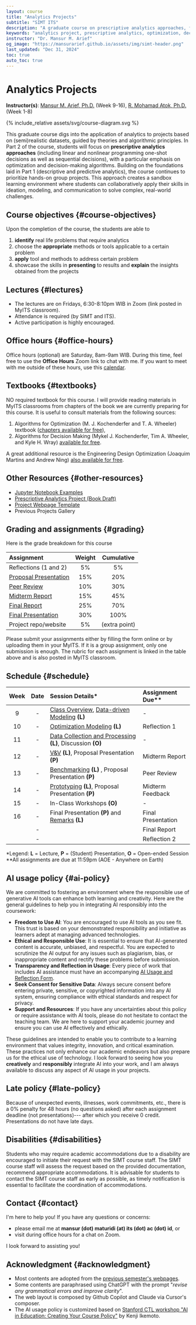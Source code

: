 ```yaml
---
layout: course
title: "Analytics Projects"
subtitle: "SIMT ITS"
description: "A graduate course on prescriptive analytics approaches, focusing on optimization and decision-making algorithms through hands-on group projects."
keywords: "analytics project, prescriptive analytics, optimization, decision-making, SIMT ITS, data science"
instructor: "Dr. Mansur M. Arief"
og_image: "https://mansurarief.github.io/assets/img/simt-header.png"
last_updated: "Dec 31, 2024"
toc: true
auto_toc: true
---
```


# Analytics Projects

**Instructor(s)**: [Mansur M. Arief, Ph.D.](https://mansurarief.github.io/) (Week 9-16), [R. Mohamad Atok, Ph.D.](https://www.its.ac.id/statistika/dosen-staff/daftar-dosen/r-mohamad-atok/) (Week 1-8)


<div class="course-diagram">
{% include_relative assets/svg/course-diagram.svg %}
</div>

This graduate course digs into the application of analytics to projects based on (semi)realistic datasets, guided by theories and algorithmic principles. In Part 2 of the course, students will focus on **prescriptive analytics approaches** (including linear and nonlinear programming one-shot decisions as well as sequential decisions), with a particular emphasis on optimization and decision-making algorithms. Building on the foundations laid in Part 1 (descriptive and predictive analytics), the course continues to prioritize hands-on group projects. This approach creates a sandbox learning environment where students can collaboratively apply their skills in ideation, modeling, and communication to solve complex, real-world challenges.

## Course objectives {#course-objectives}

Upon the completion of the course, the students are able to

1. **identify** real life problems that require analytics
2. choose the **appropriate** methods or tools applicable to a certain problem
3. **apply** tool and methods to address certain problem
4. showcase the skills in **presenting** to results and **explain** the insights obtained from the projects

## Lectures {#lectures}
- The lectures are on Fridays, 6:30-8:10pm WIB in Zoom (link posted in MyITS classroom). 
- Attendance is required (by SIMT and ITS).
- Active participation is highly encouraged.

## Office hours {#office-hours}

Office hours (optional) are Saturday, 8am-9am WIB. During this time, feel free to use the **Office Hours** Zoom link to chat with me. If you want to meet with me outside of these hours, use this [calendar](https://mansurarief.github.io/calendar/).

## Textbooks {#textbooks}

NO required textbook for this course. I will provide reading materials in MyITS classrooms from chapters of the book we are currently preparing for this course. It is useful to consult materials from the following sources:

1. Algorithms for Optimization (M. J. Kochenderfer and T. A. Wheeler) textbook ([chapters available for free](https://algorithmsbook.com/optimization/)), 
2. Algorithms for Decision Making (Mykel J. Kochenderfer, Tim A. Wheeler, and Kyle H. Wray) [available for free](https://algorithmsbook.com/#download).

A great additional resource is the Engineering Design Optimization (Joaquim Martins and Andrew Ning) [also available for free](http://websites.umich.edu/~mdolaboratory/pdf/Martins2021.pdf).

## Other Resources {#other-resources}

- [Jupyter Notebook Examples](https://drive.google.com/drive/folders/16iH4A39rBLvV7AHJK97SuMvefr3EGzx0?usp=sharing)
- [Prescriptive Analytics Project (Book Draft)](https://drive.google.com/file/d/1etdEPF0Sk_IZ1FpGHhg0sevBoPK0kMnE/view?usp=drive_link)
- [Project Webpage Template](https://colab.research.google.com/drive/1jC-uPCJsBEE-OUNbxAqs9MYOjy45zyCu?usp=sharing)
- Previous Projects Gallery

## Grading and assignments {#grading}

Here is the grade breakdown for this course

| Assignment            | Weight | Cumulative |
|:---------------------|:-------:|:-----------:|
| Reflections (1 and 2)| 5%    | 5% |
| [Proposal Presentation](https://docs.google.com/document/d/1Un62s0U9jwrVVOQ03iipmCRprsh3jK5__RQc7DHLCjc)| 15%    | 20% |
| [Peer Review](https://docs.google.com/document/d/16a_A-K7vaBM6H_N6oB1-jLCbn4spvaQKpL03cI7XQ-g)          | 10%    | 30% |
| [Midterm Report](https://docs.google.com/document/d/1cNyAea4Xl-RgAwayClEwN4-xF3OD9drA5GSBpF9huo)        | 15%    | 45% |
| [Final Report](https://docs.google.com/document/d/1TCu1Xw7nJJPmGjWG22evxDxiZjPmNxWZwivlEDozZ84)          | 25%    | 70% |
| [Final Presentation](https://docs.google.com/document/d/1YKBGs6npD6Dc4vPZMYA7lskuXOBf0SbuFBmmrvbTtww)    | 30%    | 100% |
| Project repo/website | 5%      | (extra point) |

Please submit your assignments either by filling the form online or by uploading them in your MyITS. If it is a group assignment, only one submission is enough. The rubric for each assignment is linked in the table above and is also posted in MyITS classroom.

## Schedule {#schedule}

| Week |  Date    | Session Details*                                | Assignment Due** |
|:----:|:--------:|:-----------------------------------------------|:----------------|
|  9   | -        | [Class Overview](#), [Data-driven Modeling](#) **(L)**                | -    |
|  10  | -        | [Optimization Modeling](#) **(L)**    | Reflection 1               |
|  11  | -        | [Data Collection and Processing](#) **(L)**, Discussion **(O)**                               | -                |
|  12  | -        | [V&V](#)  **(L)**, Proposal Presentation **(P)**          | Midterm Report  |  
|  13  | -        | [Benchmarking](#) **(L)** , Proposal Presentation **(P)**    | Peer Review     |
|  14  | -        | [Prototyping](#) **(L)**, Proposal Presentation **(P)**          | Midterm Feedback |
|  15  | -        | In-Class Workshops  **(O)**                               | -                |
|  16  | -        | Final Presentation **(P)** and [Remarks](#) **(L)**                               | Final Presentation                |
|    | -        |       | Final Report         |
|    | -        |       | Reflection 2         |

<div class="legend">*Legend: <strong>L</strong> = Lecture, <strong>P</strong> = (Student) Presentation, <strong>O</strong> = Open-ended Session</div>

<div class="legend"><emph>**All assignments are due at 11:59pm (AOE - Anywhere on Earth)</emph></div>

## AI usage policy {#ai-policy}

We are committed to fostering an environment where the responsible use of generative AI tools can enhance both learning and creativity. Here are the general guidelines to help you in integrating AI responsibly into the coursework:

- **Freedom to Use AI**: You are encouraged to use AI tools as you see fit. This trust is based on your demonstrated responsibility and initiative as learners adept at managing advanced technologies.
- **Ethical and Responsible Use**: It is essential to ensure that AI-generated content is accurate, unbiased, and respectful. You are expected to scrutinize the AI output for any issues such as plagiarism, bias, or inappropriate content and rectify these problems before submission.
- **Transparency and Reflection in Usage**: Every piece of work that includes AI assistance must have an accompanying [AI Usage and Reflection Form](https://mansurarief.github.io/ai-usage-and-reflection-form.docx).
- **Seek Consent for Sensitive Data**: Always secure consent before entering private, sensitive, or copyrighted information into any AI system, ensuring compliance with ethical standards and respect for privacy.
- **Support and Resources**: If you have any uncertainties about this policy or require assistance with AI tools, please do not hesitate to contact the teaching team. We are here to support your academic journey and ensure you can use AI effectively and ethically.
  
These guidelines are intended to enable you to contribute to a learning environment that values integrity, innovation, and critical examination. These practices not only enhance our academic endeavors but also prepare us for the ethical use of technology. 
I look forward to seeing how you **creatively** and **responsibly** integrate AI into your work, and I am always available to discuss any aspect of AI usage in your projects.

## Late policy {#late-policy}

Because of unexpected events, illnesses, work commitments, etc., there is a 0% penalty for 48 hours (no questions asked) after each assignment deadline (not presentations)--- after which you receive 0 credit. Presentations do not have late days. 

## Disabilities {#disabilities}

Students who may require academic accommodations due to a disability are encouraged to initiate their request with the SIMT course staff. The SIMT course staff will assess the request based on the provided documentation, recommend appropriate accommodations. It is advisable for students to contact the SIMT course staff as early as possible, as timely notification is essential to facilitate the coordination of accommodations.

## Contact {#contact}

I'm here to help you! If you have any questions or concerns:
- please email me at **mansur (dot) maturidi (at) its (dot) ac (dot) id**, or 
- visit during office hours for a chat on Zoom.

I look forward to assisting you!

## Acknowledgment {#acknowledgment}

- Most contents are adopted from the [previous semester's webpages](/previous). 
- Some contents are paraphrased using ChatGPT with the prompt "*revise any grammatical errors and improve clarity*".
- The web layout is composed by Github Copilot and Claude via Cursor's composer.
- The AI usage policy is customized based on [Stanford CTL workshop "AI in Education: Creating Your Course Policy"](https://docs.google.com/presentation/d/1XgN7uLrYvxYrZoKAVrlKL05Ng_uIxl_Y/edit?usp=sharing&ouid=109376912442294374565&rtpof=true&sd=true) by Kenji Ikemoto. 